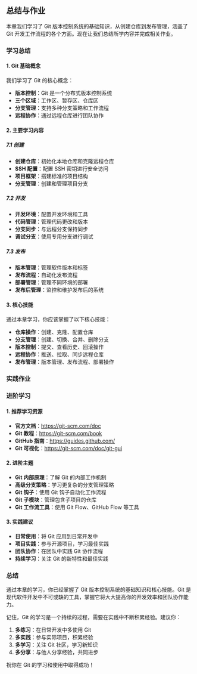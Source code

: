 ## 总结与作业

本章我们学习了 Git 版本控制系统的基础知识，从创建仓库到发布管理，涵盖了 Git 开发工作流程的各个方面。现在让我们总结所学内容并完成相关作业。

### 学习总结

#### 1. Git 基础概念

我们学习了 Git 的核心概念：

- **版本控制**：Git 是一个分布式版本控制系统
- **三个区域**：工作区、暂存区、仓库区
- **分支管理**：支持多种分支策略和工作流程
- **远程协作**：通过远程仓库进行团队协作

#### 2. 主要学习内容

##### 7.1 创建
- **创建仓库**：初始化本地仓库和克隆远程仓库
- **SSH 配置**：配置 SSH 密钥进行安全访问
- **项目框架**：搭建标准的项目结构
- **分支管理**：创建和管理项目分支

##### 7.2 开发
- **开发环境**：配置开发环境和工具
- **代码管理**：管理代码更改和版本
- **分支同步**：与远程分支保持同步
- **调试分支**：使用专用分支进行调试

##### 7.3 发布
- **版本管理**：管理软件版本和标签
- **发布流程**：自动化发布流程
- **部署管理**：管理不同环境的部署
- **发布后管理**：监控和维护发布后的系统

#### 3. 核心技能

通过本章学习，你应该掌握了以下核心技能：

- **仓库操作**：创建、克隆、配置仓库
- **分支管理**：创建、切换、合并、删除分支
- **版本控制**：提交、查看历史、回滚操作
- **远程协作**：推送、拉取、同步远程仓库
- **发布管理**：版本管理、发布流程、部署操作

### 实践作业



### 进阶学习

#### 1. 推荐学习资源

- **官方文档**：https://git-scm.com/doc
- **Git 教程**：https://git-scm.com/book
- **GitHub 指南**：https://guides.github.com/
- **Git 可视化**：https://git-scm.com/doc/git-gui

#### 2. 进阶主题

- **Git 内部原理**：了解 Git 的内部工作机制
- **高级分支策略**：学习更复杂的分支管理策略
- **Git 钩子**：使用 Git 钩子自动化工作流程
- **Git 子模块**：管理包含子项目的仓库
- **Git 工作流工具**：使用 Git Flow、GitHub Flow 等工具

#### 3. 实践建议

- **日常使用**：将 Git 应用到日常开发中
- **项目实践**：参与开源项目，学习最佳实践
- **团队协作**：在团队中实践 Git 协作流程
- **持续学习**：关注 Git 的新特性和最佳实践

### 总结

通过本章的学习，你已经掌握了 Git 版本控制系统的基础知识和核心技能。Git 是现代软件开发中不可或缺的工具，掌握它将大大提高你的开发效率和团队协作能力。

记住，Git 的学习是一个持续的过程，需要在实践中不断积累经验。建议你：

1. **多练习**：在日常开发中多使用 Git
2. **多实践**：参与实际项目，积累经验
3. **多学习**：关注 Git 社区，学习新知识
4. **多分享**：与他人分享经验，共同进步

祝你在 Git 的学习和使用中取得成功！